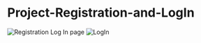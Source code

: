 # Project-Registration-and-LogIn
![Registration](https://user-images.githubusercontent.com/88964904/204042660-6cd95456-5a6d-4183-b649-e1db4e223499.png)
Log In page
![LogIn](https://user-images.githubusercontent.com/88964904/204042677-c2bd854e-0b89-430c-a829-6c4068938285.png)
